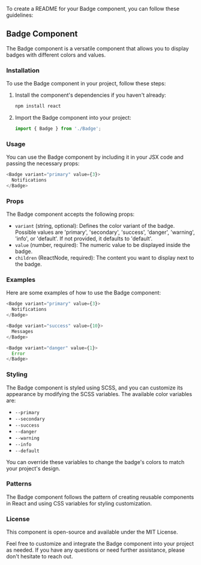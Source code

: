 To create a README for your Badge component, you can follow these guidelines:

## Badge Component

The Badge component is a versatile component that allows you to display badges with different colors and values.

### Installation

To use the Badge component in your project, follow these steps:

1. Install the component's dependencies if you haven't already:

   ```bash
   npm install react
   ```

2. Import the Badge component into your project:

   ```javascript
   import { Badge } from './Badge';
   ```

### Usage

You can use the Badge component by including it in your JSX code and passing the necessary props:

```javascript
<Badge variant="primary" value={3}>
  Notifications
</Badge>
```

### Props

The Badge component accepts the following props:

- `variant` (string, optional): Defines the color variant of the badge. Possible values are 'primary', 'secondary', 'success', 'danger', 'warning', 'info', or 'default'. If not provided, it defaults to 'default'.
- `value` (number, required): The numeric value to be displayed inside the badge.
- `children` (ReactNode, required): The content you want to display next to the badge.

### Examples

Here are some examples of how to use the Badge component:

```javascript
<Badge variant="primary" value={3}>
  Notifications
</Badge>

<Badge variant="success" value={10}>
  Messages
</Badge>

<Badge variant="danger" value={1}>
  Error
</Badge>
```

### Styling

The Badge component is styled using SCSS, and you can customize its appearance by modifying the SCSS variables. The available color variables are:

- `--primary`
- `--secondary`
- `--success`
- `--danger`
- `--warning`
- `--info`
- `--default`

You can override these variables to change the badge's colors to match your project's design.

### Patterns

The Badge component follows the pattern of creating reusable components in React and using CSS variables for styling customization.

### License

This component is open-source and available under the MIT License.

Feel free to customize and integrate the Badge component into your project as needed. If you have any questions or need further assistance, please don't hesitate to reach out.